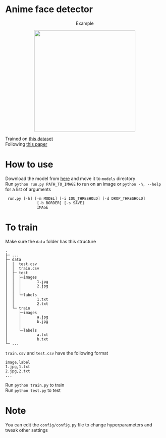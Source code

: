 # Anime face detector
<p align="center">Example</p>
<p align="center"> <img src="https://user-images.githubusercontent.com/12276968/172438599-6f4e4c0f-4182-4620-b51e-68776dae14c0.png" width="320"/> </p>

Trained on [this dataset](https://www.kaggle.com/datasets/andy8744/annotated-anime-faces-dataset)<br>
Following [this paper](https://pjreddie.com/media/files/papers/yolo_1.pdf)<br>


# How to use
Download the model from [here](https://github.com/nisemono0/ani-face/releases) and move it to ```models``` directory <br>
Run ```python run.py PATH_TO_IMAGE``` to run on an image or ```python -h, --help``` for a list of arguments

```
 run.py [-h] [-m MODEL] [-i IOU_THRESHOLD] [-d DROP_THRESHOLD]
              [-b BORDER] [-s SAVE]
              IMAGE
```


# To train
Make sure the ```data``` folder has this structure
```
.
├─ ...
├─ data
│  │  test.csv
│  │  train.csv
│  ├─ test
│  │  ├─images
│  │  │       1.jpg
│  │  │       2.jpg
│  │  │      
│  │  └─labels
│  │          1.txt
│  │          2.txt    
│  └─ train
│     ├─images
│     │       a.jpg
│     │       b.jpg
│     │      
│     └─labels
│             a.txt
│             b.txt
└─ ...
```
```train.csv``` and ```test.csv``` have the following format
```
image,label
1.jpg,1.txt
2.jpg,2.txt
...
```

Run ```python train.py``` to train <br>
Run ```python test.py``` to test <br>

# Note
You can edit the ```config/config.py``` file to change hyperparameters and tweak other settings